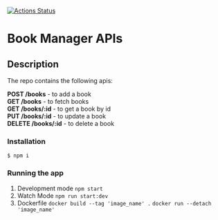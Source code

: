 [![Actions Status](https://img.shields.io/badge/Documentation-click--here-brightgreen)](https://localhost:4800/api-docs/)

# Book Manager APIs
## Description

The repo contains the following apis:

**POST /books** - to add a book <br />
**GET /books** - to fetch books <br />
**GET /books/:id** - to get a book by id <br />
**PUT /books/:id** - to update a book<br />
**DELETE /books/:id** - to delete a book <br />


### Installation
`$ npm i`

### Running the app

1. Development mode
`npm start`
2. Watch Mode
`npm run start:dev`
3. Dockerfile
`docker build --tag 'image_name' .`
`docker run --detach 'image_name'`

